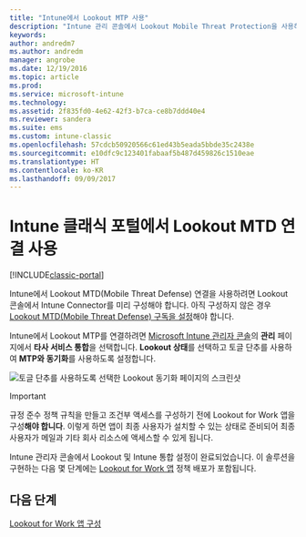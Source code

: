 ```yaml
---
title: "Intune에서 Lookout MTP 사용"
description: "Intune 관리 콘솔에서 Lookout Mobile Threat Protection을 사용하도록 설정합니다."
keywords: 
author: andredm7
ms.author: andredm
manager: angrobe
ms.date: 12/19/2016
ms.topic: article
ms.prod: 
ms.service: microsoft-intune
ms.technology: 
ms.assetid: 2f835fd0-4e62-42f3-b7ca-ce8b7ddd40e4
ms.reviewer: sandera
ms.suite: ems
ms.custom: intune-classic
ms.openlocfilehash: 57cdcb50920566c61ed43b5eada5bbde35c2438e
ms.sourcegitcommit: e10dfc9c123401fabaaf5b487d459826c1510eae
ms.translationtype: HT
ms.contentlocale: ko-KR
ms.lasthandoff: 09/09/2017
---
```

# <a name="enable-lookout-mtd-connection-in-the-intune-classic-portal"></a>Intune 클래식 포털에서 Lookout MTD 연결 사용

[!INCLUDE[classic-portal](../includes/classic-portal.md)]

Intune에서 Lookout MTD(Mobile Threat Defense) 연결을 사용하려면 Lookout 콘솔에서 Intune Connector를 미리 구성해야 합니다.  아직 구성하지 않은 경우 [Lookout MTD(Mobile Threat Defense) 구독을 설정](setup-your-lookout-mtd-subscription.md)해야 합니다.

Intune에서 Lookout MTP를 연결하려면 [Microsoft Intune 관리자 콘솔](https://manage.microsoft.com)의 **관리** 페이지에서 **타사 서비스 통합**을 선택합니다. **Lookout 상태**를 선택하고 토글 단추를 사용하여 **MTP와 동기화**를 사용하도록 설정합니다.

![토글 단추를 사용하도록 선택한 Lookout 동기화 페이지의 스크린샷](../media/mtp/lookout-intune-synchronization.png)

>[!IMPORTANT]
> 규정 준수 정책 규칙을 만들고 조건부 액세스를 구성하기 전에 Lookout for Work 앱을 구성**해야 합니다**. 이렇게 하면 앱이 최종 사용자가 설치할 수 있는 상태로 준비되어 최종 사용자가 메일과 기타 회사 리소스에 액세스할 수 있게 됩니다.

Intune 관리자 콘솔에서 Lookout 및 Intune 통합 설정이 완료되었습니다.  이 솔루션을 구현하는 다음 몇 단계에는 [Lookout for Work 앱](/intune-classic/deploy-use/device-threat-protection-policy) 정책 배포가 포함됩니다.


## <a name="next-steps"></a>다음 단계
[Lookout for Work 앱 구성](/intune-classic/deploy-use/device-threat-protection-apps)
